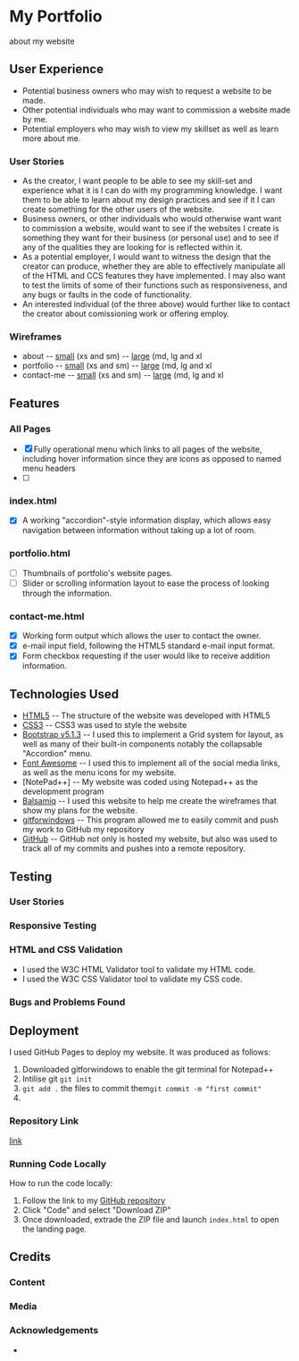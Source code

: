 # My Portfolio
about my website
## User Experience
- Potential business owners who may wish to request a website to be made.
- Other potential individuals who may want to commission a website made by me.
- Potential employers who may wish to view my skillset as well as learn more about me. 
### User Stories
- As the creator, I want people to be able to see my skill-set and experience what it is I can do with my programming knowledge. I want them to be able to learn about my design practices and see if it I can create something for the other users of the website.
- Business owners, or other individuals who would otherwise want want to commission a website, would want to see if the websites I create is something they want for their business (or personal use) and to see if any of the qualities they are looking for is reflected within it.
- As a potential employer, I would want to witness the design that the creator can produce, whether they are able to effectively manipulate all of the HTML and CCS features they have implemented. I may also want to test the limits of some of their functions such as responsiveness, and any bugs or faults in the code of functionality. 
- An interested individual (of the three above) would further like to contact the creator about comissioning work or offering employ. 

### Wireframes
- about 
-- [small](wireframes/small-about.png) (xs and sm)
-- [large](wireframes/large-about.png) (md, lg and xl
- portfolio
-- [small](wireframes/small-portfolio.png) (xs and sm)
-- [large](wireframes/large-portfolio.png) (md, lg and xl
- contact-me 
-- [small](wireframes/small-contact.png) (xs and sm)
-- [large](wireframes/large-contact.png) (md, lg and xl

## Features

### All Pages
-[x] Fully operational menu which links to all pages of the website, including hover information since they are icons as opposed to named menu headers
-[ ] 
### index.html
-[x] A working "accordion"-style information display, which allows easy navigation between information without taking up a lot of room.
### portfolio.html
-[ ] Thumbnails of portfolio's website pages.
-[ ] Slider or scrolling information layout to ease the process of looking through the information.
### contact-me.html
-[x] Working form output which allows the user to contact the owner.
-[x] e-mail input field, following the HTML5 standard e-mail input format. 
-[x] Form checkbox requesting if the user would like to receive addition information. 
## Technologies Used
- [HTML5](https://developer.mozilla.org/en-US/docs/Glossary/HTML5)
-- The structure of the website was developed with HTML5
- [CSS3](https://developer.mozilla.org/en-US/docs/Web/CSS)
-- CSS3 was used to style the website
- [Bootstrap v5.1.3](https://getbootstrap.com/docs/5.1/getting-started/download/)
-- I used this to implement a Grid system for layout, as well as many of their built-in components notably the collapsable "Accordion" menu.
- [Font Awesome](https://fontawesome.com/)
-- I used this to implement all of the social media links, as well as the menu icons for my website. 
- [NotePad++]
-- My website was coded using Notepad++ as the development program
- [Balsamiq](https://balsamiq.com/)
-- I used this website to help me create the wireframes that show my plans for the website.
- [gitforwindows](https://gitforwindows.org/)
-- This program allowed me to easily commit and push my work to GitHub my repository
- [GitHub](https://github.com/)
-- GitHub not only is hosted my website, but also was used to track all of my commits and pushes into a remote repository. 
## Testing 
### User Stories

### Responsive Testing

### HTML and CSS Validation
- I used the W3C HTML Validator tool to validate my HTML code.
- I used the W3C CSS Validator tool to validate my CSS code.
### Bugs and Problems Found

## Deployment
I used GitHub Pages to deploy my website. It was produced as follows:
1. Downloaded gitforwindows to enable the git terminal for Notepad++
2. Intilise git `git init`
3. `git add .` the files to commit them`git commit -m "first commit"` 
4. 

### Repository Link
[link](link)
### Running Code Locally
How to run the code locally:
1. Follow the link to my [GitHub repository](link)
2. Click "Code" and select "Download ZIP"
3. Once downloaded, extrade the ZIP file and launch `index.html` to open the landing page.

## Credits
### Content

### Media

### Acknowledgements
- 